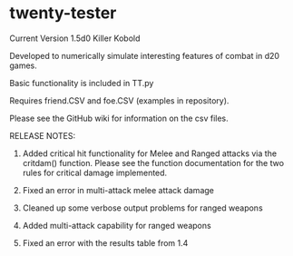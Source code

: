 # twenty-tester
Current Version 1.5d0 Killer Kobold

Developed to numerically simulate interesting features of combat in d20 games.

Basic functionality is included in TT.py

Requires friend.CSV and foe.CSV (examples in repository).

Please see the GitHub wiki for information on the csv files.

RELEASE NOTES:

1.  Added critical hit functionality for Melee and Ranged attacks via the critdam() function. Please see the function documentation for the two rules for critical damage implemented.

2.  Fixed an error in multi-attack melee attack damage

3.  Cleaned up some verbose output problems for ranged weapons

4.  Added multi-attack capability for ranged weapons

5.  Fixed an error with the results table from 1.4
